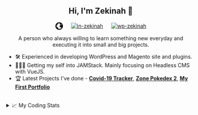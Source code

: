 <h2 align="center">Hi, I'm Zekinah 👋</h2>
<p align="center">
<a href="https://www.zekinahlecaros.com/" target="blank"><img align="center" src=https://raw.githubusercontent.com/iconic/open-iconic/master/svg/globe.svg alt="zekinalecaros.com" height="20" width="20" /></a>
&emsp;
<a href="https://ph.linkedin.com/in/zekinah" target="blank"><img align="center" src=https://cdn.jsdelivr.net/npm/simple-icons@3.0.1/icons/linkedin.svg alt="in-zekinah" height="20" width="20" /></a>
  &emsp;
<a href="https://profiles.wordpress.org/zekinah/" target="blank"><img align="center" src=https://cdn.jsdelivr.net/npm/simple-icons@3.0.1/icons/wordpress.svg alt="wp-zekinah" height="20" width="20" /></a>
</p>
<p align="center">
A person who always willing to learn something new everyday and executing it into small and big projects.
</p>

- 🛠 Experienced in developing WordPress and Magento site and plugins.
- 👩🏻‍💻 Getting my self into JAMStack. Mainly focusing on Headless CMS with VueJS.
- 🏆 Latest Projects I've done - **[Covid-19 Tracker](https://github.com/zekinah/pandemiccovid-19)**, **[Zone Pokedex 2](https://github.com/zekinah/zone-pokedex2)**, **[My First Portfolio](https://github.com/zekinah/iamzekinah)** 
<br><br>

<details>
    <summary>📈 My Coding Stats</summary>
<!--START_SECTION:waka-->
**I'm an Early 🐤** 

```text
🌞 Morning    47 commits     █░░░░░░░░░░░░░░░░░░░░░░░░   6.45% 
🌆 Daytime    354 commits    ████████████░░░░░░░░░░░░░   48.56% 
🌃 Evening    313 commits    ██████████░░░░░░░░░░░░░░░   42.94% 
🌙 Night      15 commits     ░░░░░░░░░░░░░░░░░░░░░░░░░   2.06%

```
📅 **I'm Most Productive on Saturday** 

```text
Monday       106 commits    ███░░░░░░░░░░░░░░░░░░░░░░   14.54% 
Tuesday      91 commits     ███░░░░░░░░░░░░░░░░░░░░░░   12.48% 
Wednesday    107 commits    ███░░░░░░░░░░░░░░░░░░░░░░   14.68% 
Thursday     89 commits     ███░░░░░░░░░░░░░░░░░░░░░░   12.21% 
Friday       112 commits    ███░░░░░░░░░░░░░░░░░░░░░░   15.36% 
Saturday     119 commits    ████░░░░░░░░░░░░░░░░░░░░░   16.32% 
Sunday       105 commits    ███░░░░░░░░░░░░░░░░░░░░░░   14.4%

```


📊 **This Week I Spent My Time On** 

```text
💬 Programming Languages: 
PHP                      16 hrs 2 mins       ████████████████░░░░░░░░░   66.6% 
JavaScript               6 hrs 11 mins       ██████░░░░░░░░░░░░░░░░░░░   25.68% 
CSS                      44 mins             ░░░░░░░░░░░░░░░░░░░░░░░░░   3.09% 
Markdown                 26 mins             ░░░░░░░░░░░░░░░░░░░░░░░░░   1.83% 
HTML                     15 mins             ░░░░░░░░░░░░░░░░░░░░░░░░░   1.04%

```

**I Mostly Code in PHP** 

```text
PHP                      24 repos            ██████████████░░░░░░░░░░░   55.81% 
JavaScript               5 repos             ███░░░░░░░░░░░░░░░░░░░░░░   11.63% 
HTML                     5 repos             ███░░░░░░░░░░░░░░░░░░░░░░   11.63% 
CSS                      5 repos             ███░░░░░░░░░░░░░░░░░░░░░░   11.63% 
Vue                      4 repos             ██░░░░░░░░░░░░░░░░░░░░░░░   9.3%

```



<!--END_SECTION:waka-->
</details>
